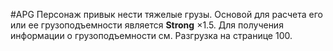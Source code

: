 #APG
Персонаж привык нести тяжелые грузы. Основой для расчета его или ее грузоподъемности является **Strong** ×1.5. Для получения информации о грузоподъемности см. Разгрузка на странице 100. 